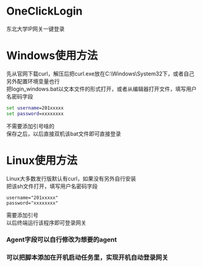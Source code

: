 # OneClickLogin
东北大学IP网关一键登录

# Windows使用方法
先从官网下载curl，解压后把curl.exe放在C:\Windows\System32下，或者自己另外配置环境变量也行  
把login_windows.bat以文本文件的形式打开，或者从编辑器打开文件，填写用户名密码字段  
```bat
set username=201xxxxx
set password=xxxxxxxx
```
不需要添加引号啥的  
保存之后，以后直接双机该bat文件即可直接登录  

# Linux使用方法
Linux大多数发行版默认有curl，如果没有另外自行安装  
把该sh文件打开，填写用户名密码字段  
```shell
username="201xxxxx"
password="xxxxxxxx"
```
需要添加引号  
以后终端运行该程序即可登录网关  

### Agent字段可以自行修改为想要的agent
### 可以把脚本添加在开机启动任务里，实现开机自动登录网关
